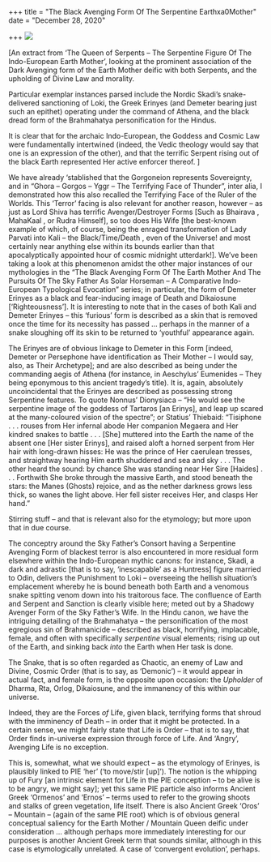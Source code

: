 +++
title = "The Black Avenging Form Of The Serpentine Earthxa0Mother"
date = "December 28, 2020"

+++
![](https://aryaakasha.files.wordpress.com/2020/12/singer_sargent_john_-_orestes_pursued_by_the_furies_-_1921.jpg?w=920)

\[An extract from ‘The Queen of Serpents – The Serpentine Figure Of The
Indo-European Earth Mother’, looking at the prominent association of the
Dark Avenging form of the Earth Mother deific with both Serpents, and
the upholding of Divine Law and morality.

Particular exemplar instances parsed include the Nordic Skadi’s
snake-delivered sanctioning of Loki, the Greek Erinyes (and Demeter
bearing just such an epithet) operating under the command of Athena, and
the black dread form of the Brahmahatya personification for the Hindus.

It is clear that for the archaic Indo-European, the Goddess and Cosmic
Law were fundamentally intertwined (indeed, the Vedic theology would say
that one is an expression of the other), and that the terrific Serpent
rising out of the black Earth represented Her active enforcer thereof.
\]

We have already ‘stablished that the Gorgoneion represents Sovereignty,
and in “Ghora – Gorgos – Yggr – The Terrifying Face of Thunder”, inter
alia, I demonstrated how this also recalled the Terrifying Face of the
Ruler of the Worlds. This ‘Terror’ facing is also relevant for another
reason, however – as just as Lord Shiva has terrific Avenger/Destroyer
Forms \[Such as Bhairava , MahaKaal , or Rudra Himself\], so too does
His Wife \[the best-known example of which, of course, being the enraged
transformation of Lady Parvati into Kali – the Black/Time/Death , even
of the Universe! and most certainly near anything else within its bounds
earlier than that apocalyptically appointed hour of cosmic midnight
utterdark!\]. We’ve been taking a look at this phenomenon amidst the
other major instances of our mythologies in the “The Black Avenging Form
Of The Earth Mother And The Pursuits Of The Sky Father As Solar Horseman
– A Comparative Indo-European Typological Evocation” series; in
particular, the form of Demeter Erinyes as a black and fear-inducing
image of Death and Dikaiosune \[‘Righteousness’\]. It is interesting to
note that in the cases of both Kali and Demeter Erinyes – this ‘furious’
form is described as a skin that is removed once the time for its
necessity has passed … perhaps in the manner of a snake sloughing off
its skin to be returned to ‘youthful’ appearance again.

The Erinyes are of obvious linkage to Demeter in this Form \[indeed,
Demeter or Persephone have identification as Their Mother – I would say,
also, as Their Archetype\]; and are also described as being under the
commanding aegis of Athena (for instance, in Aeschylus’ Eumenides – They
being eponymous to this ancient tragedy’s title). It is, again,
absolutely uncoincidental that the Erinyes are described as possessing
strong Serpentine features. To quote Nonnus’ Dionysiaca – “He would see
the serpentine image of the goddess of Tartaros \[an Erinys\], and leap
up scared at the many-coloured vision of the spectre”; or Statius’
Thiebaid: “Tisiphone . . . rouses from Her infernal abode Her companion
Megaera and Her kindred snakes to battle . . . \[She\] muttered into the
Earth the name of the absent one \[Her sister Erinys\], and raised aloft
a horned serpent from Her hair with long-drawn hisses: He was the prince
of Her caerulean tresses, and straightway hearing Him earth shuddered
and sea and sky . . . The other heard the sound: by chance She was
standing near Her Sire \[Haides\] . . . Forthwith She broke through the
massive Earth, and stood beneath the stars: the Manes (Ghosts) rejoice,
and as the nether darkness grows less thick, so wanes the light above.
Her fell sister receives Her, and clasps Her hand.”

Stirring stuff – and that is relevant also for the etymology; but more
upon that in due course.

The conceptry around the Sky Father’s Consort having a Serpentine
Avenging Form of blackest terror is also encountered in more residual
form elsewhere within the Indo-European mythic canons: for instance,
Skadi, a dark and adrastic \[that is to say, ‘inescapable’ as a
Huntress\] figure married to Odin, delivers the Punishment to Loki –
overseeing the hellish situation’s emplacement whereby he is bound
beneath both Earth and a venomous snake spitting venom down into his
traitorous face. The confluence of Earth and Serpent and Sanction is
clearly visible here; meted out by a Shadowy Avenger Form of the Sky
Father’s Wife. In the Hindu canon, we have the intriguing detailing of
the Brahmahatya – the personification of the most egregious sin of
Brahmanicide – described as black, horrifying, implacable, female, and
often with specifically *serpentine* visual elements; rising up out of
the Earth, and sinking back *into* the Earth when Her task is done.

The Snake, that is so often regarded as Chaotic, an enemy of Law and
Divine, Cosmic Order (that is to say, as ‘Demonic’) – it would appear in
actual fact, and female form, is the opposite upon occasion: the
*Upholder* of Dharma, Rta, Orlog, Dikaiosune, and the immanency of this
within our universe.

Indeed, they are the Forces *of* Life, given black, terrifying forms
that shroud with the imminency of Death – in order that it might be
protected. In a certain sense, we might fairly state that Life is Order
– that is to say, that Order finds in-universe expression through force
of Life. And ‘Angry’, Avenging Life is no exception.

This is, somewhat, what we should expect – as the etymology of Erinyes,
is plausibly linked to PIE ‘her’ (‘to move/stir \[up\]’). The notion is
the whipping up of Fury \[an intrinsic element for Life in the PIE
conception – to be alive is to be angry, we might say\]; yet this same
PIE particle also informs Ancient Greek ‘Ormenos’ and ‘Ernos’ – terms
used to refer to the growing shoots and stalks of green vegetation, life
itself. There is also Ancient Greek ‘Oros’ – Mountain – (again of the
same PIE root) which is of obvious general conceptual saliency for the
Earth Mother / Mountain Queen deific under consideration … although
perhaps more immediately interesting for our purposes is another Ancient
Greek term that sounds similar, although in this case is etymologically
unrelated. A case of ‘convergent evolution’, perhaps.
